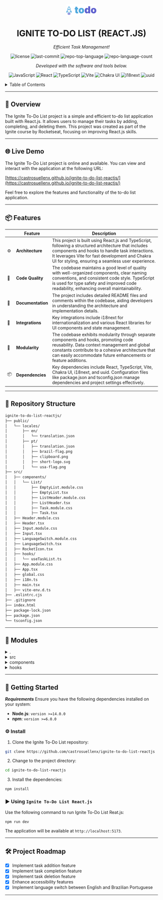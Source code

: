 <p align="center">
  <img src="./public/logo.svg" width="100" alt="project-logo">
</p>
<p align="center">
    <h1 align="center">IGNITE TO-DO LIST (REACT.JS)</h1>
</p>
<p align="center">
    <em>Efficient Task Management!</em>
</p>
<p align="center">
	<img src="https://img.shields.io/github/license/castrosuellenx/ignite-to-do-list-reactjs?style=flat-square&logo=opensourceinitiative&logoColor=white&&color=00aaaa" alt="license">
	<img src="https://img.shields.io/github/last-commit/castrosuellenx/ignite-to-do-list-reactjs?style=flat-square&logo=git&logoColor=white&&color=00aaaa" alt="last-commit">
	<img src="https://img.shields.io/github/languages/top/castrosuellenx/ignite-to-do-list-reactjs?style=flat-square&&color=00aaaa" alt="repo-top-language">
	<img src="https://img.shields.io/github/languages/count/castrosuellenx/ignite-to-do-list-reactjs?style=flat-square&&color=00aaaa" alt="repo-language-count">
<p>
<p align="center">
		<em>Developed with the software and tools below.</em>
</p>
<p align="center">
	<img src="https://img.shields.io/badge/JavaScript-F7DF1E.svg?style=flat-square&logo=JavaScript&logoColor=black" alt="JavaScript">
	<img src="https://img.shields.io/badge/React-61DAFB.svg?style=flat-square&logo=React&logoColor=black" alt="React">
	<img src="https://img.shields.io/badge/TypeScript-3178C6.svg?style=flat-square&logo=TypeScript&logoColor=white" alt="TypeScript">
	<img src="https://img.shields.io/badge/Vite-646CFF.svg?style=flat-square&logo=Vite&logoColor=white" alt="Vite">
	<img src="https://img.shields.io/badge/Chakra--UI-319795.svg?style=flat-square&logo=Chakra-UI&logoColor=white" alt="Chakra UI">
	<img src="https://img.shields.io/badge/i18next-26A69A.svg?style=flat-square&logo=i18next&logoColor=white" alt="i18next">
	<img src="https://img.shields.io/badge/uuid-5B9BD5.svg?style=flat-square&logo=uuid&logoColor=white" alt="uuid">
</p>

<!-- TABLE OF CONTENTS -->
<details>
  <summary>Table of Contents</summary>

- [📍 Overview](#-overview)
- [🌐 Live Demo](#-live-demo)
- [📦 Features](#-features)
- [📂 Repository Structure](#-repository-structure)
- [🧩 Modules](#-modules)
- [🚀 Getting Started](#-getting-started)
  - [⚙️ Install](#️-install)
  - [► Using Ignite To-Do List](#-using-ignite-to-do-list)
- [🛠 Project Roadmap](#-project-roadmap)
</details>
<hr>

## 📍 Overview

The Ignite To-Do List project is a simple and efficient to-do list application built with React.js. It allows users to manage their tasks by adding, completing, and deleting them. This project was created as part of the Ignite course by Rocketseat, focusing on improving React.js skills.

---

## 🌐 Live Demo

The Ignite To-Do List project is online and available. You can view and interact with the application at the following URL:

[https://castrosuellenx.github.io/ignite-to-do-list-reactjs/](https://castrosuellenx.github.io/ignite-to-do-list-reactjs/)

Feel free to explore the features and functionality of the to-do list application.

---

## 📦 Features

|     | Feature           | Description                                                                                                                                                                                                                                                     |
| --- | ----------------- | --------------------------------------------------------------------------------------------------------------------------------------------------------------------------------------------------------------------------------------------------------------- |
| ⚙️  | **Architecture**  | This project is built using React.js and TypeScript, following a structured architecture that includes components and hooks to handle task interactions. It leverages Vite for fast development and Chakra UI for styling, ensuring a seamless user experience. |
| 🔩  | **Code Quality**  | The codebase maintains a good level of quality with well-organized components, clear naming conventions, and consistent code style. TypeScript is used for type safety and improved code readability, enhancing overall maintainability.                        |
| 📄  | **Documentation** | The project includes detailed README files and comments within the codebase, aiding developers in understanding the architecture and implementation details.                                                                                                    |
| 🔌  | **Integrations**  | Key integrations include i18next for internationalization and various React libraries for UI components and state management.                                                                                                                                   |
| 🧩  | **Modularity**    | The codebase exhibits modularity through separate components and hooks, promoting code reusability. Data context management and global constants contribute to a cohesive architecture that can easily accommodate future enhancements or feature additions.    |
| 📦  | **Dependencies**  | Key dependencies include React, TypeScript, Vite, Chakra UI, i18next, and uuid. Configuration files like package.json and tsconfig.json manage dependencies and project settings effectively.                                                                   |

---

## 📂 Repository Structure

```sh
ignite-to-do-list-reactjs/
├── public/
│   └── locales/
│       ├── en/
│       │   └── translation.json
│       ├── pt/
│       │   ├── translation.json
│       │   ├── brazil-flag.png
│       │   ├── clipboard.png
│       │   ├── short-logo.svg
│       │   └── usa-flag.png
├── src/
│   ├── components/
│   │   └── List/
│   │       ├── EmptyList.module.css
│   │       ├── EmptyList.tsx
│   │       ├── ListHeader.module.css
│   │       ├── ListHeader.tsx
│   │       ├── Task.module.css
│   │       ├── Task.tsx
│   ├── Header.module.css
│   ├── Header.tsx
│   ├── Input.module.css
│   ├── Input.tsx
│   ├── LanguageSwitch.module.css
│   ├── LanguageSwitch.tsx
│   ├── RocketIcon.tsx
│   ├── hooks/
│   │   └── useTaskList.ts
│   ├── App.module.css
│   ├── App.tsx
│   ├── global.css
│   ├── i18n.ts
│   ├── main.tsx
│   ├── vite-env.d.ts
├── .eslintrc.cjs
├── .gitignore
├── index.html
├── package-lock.json
├── package.json
└── tsconfig.json

```

---

## 🧩 Modules

<details closed><summary>.</summary>

| File                               | Summary                                                                                               |
| ---------------------------------- | ----------------------------------------------------------------------------------------------------- |
| [index.html](./index.html)         | The main HTML file that serves as the entry point for the React application.                          |
| [package.json](./package.json)     | Manages dependencies and project configurations for the application.                                  |
| [tsconfig.json](./tsconfig.json)   | Configures TypeScript settings for the project, ensuring robust type checking and better reliability. |
| [vite.config.ts](./vite.config.ts) | Configuration file for Vite, a build tool that provides a fast development environment for React.     |

</details>

<details closed><summary>src</summary>

| File                                   | Summary                                                                           |
| -------------------------------------- | --------------------------------------------------------------------------------- |
| [App.tsx](./src/App.tsx)               | The main component that sets up the application's structure and routes.           |
| [i18n.ts](./src/i18n.ts)               | Configuration file for i18next, used for internationalization in the application. |
| [global.css](./src/global.css)         | Global CSS styles applied across the entire application.                          |
| [App.module.css](./src/App.module.css) | CSS module for styling the App component.                                         |
| [main.tsx](./src/main.tsx)             | The entry point file that renders the App component into the DOM.                 |

</details>

<details closed><summary>components</summary>

| File                                                      | Summary                                                                                                                      |
| --------------------------------------------------------- | ---------------------------------------------------------------------------------------------------------------------------- |
| [Header.tsx](./src/components/Header.tsx)                 | Component for the main header of the application, typically containing the application title and navigation links.           |
| [ListHeader.tsx](./src/components/List/ListHeader.tsx)    | Component for the header of the to-do list, containing control information about the added tasks.                            |
| [EmptyList.tsx](./src/components/List/EmptyList.tsx)      | Component that displays a message when the to-do list is empty, enhancing user experience with visual feedback.              |
| [Task.tsx](./src/components/List/Task.tsx)                | Component representing an individual task item in the to-do list, with functionalities for marking as completed or deleting. |
| [LanguageSwitch.tsx](./src/components/LanguageSwitch.tsx) | Component allowing users to switch between different languages, enhancing accessibility and user preference settings.        |

</details>

<details closed><summary>hooks</summary>

| File                                         | Summary                                                                                                        |
| -------------------------------------------- | -------------------------------------------------------------------------------------------------------------- |
| [useTaskList.ts](./src/hooks/useTaskList.ts) | Custom hook for managing the state and logic of the task list, including adding, updating, and removing tasks. |

</details>

---

## 🚀 Getting Started

**_Requirements_** Ensure you have the following dependencies installed on your system:

- **Node.js**: `version >=14.0.0`
- **npm**: `version >=6.0.0`

### ⚙️ Install

1. Clone the Ignite To-Do List repository:

```sh
git clone https://github.com/castrosuellenx/ignite-to-do-list-reactjs
```

2. Change to the project directory:

```sh
cd ignite-to-do-list-reactjs
```

3. Install the dependencies:

```sh
npm install
```

### ► Using `Ignite To-Do List React.js`

Use the following command to run Ignite To-Do List Reat.js:

```sh
npm run dev
```

The application will be available at `http://localhost:5173`.

---

## 🛠 Project Roadmap

- [x] Implement task addition feature
- [x] Implement task completion feature
- [x] Implement task deletion feature
- [x] Enhance accessibility features
- [x] Implement language switch between English and Brazilian Portuguese

---
